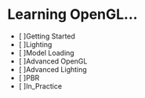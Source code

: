 # Learning OpenGL...

- [ ]Getting Started
- [ ]Lighting
- [ ]Model Loading
- [ ]Advanced OpenGL
- [ ]Advanced Lighting
- [ ]PBR
- [ ]In_Practice